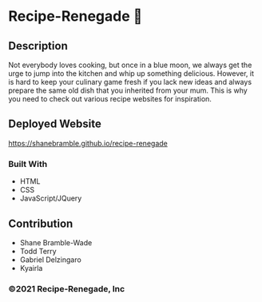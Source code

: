 # Recipe-Renegade 🍝

## Description

Not everybody loves cooking, but once in a blue moon, we always get the urge to
jump into the kitchen and whip up something delicious. However, it is hard to
keep your culinary game fresh if you lack new ideas and always prepare the same
old dish that you inherited from your mum. This is why you need to check out
various recipe websites for inspiration.

## Deployed Website

<https://shanebramble.github.io/recipe-renegade>

### Built With

* HTML
* CSS
* JavaScript/JQuery

## Contribution

* Shane Bramble-Wade
* Todd Terry
* Gabriel Delzingaro
* Kyairla

### ©️2021 Recipe-Renegade, Inc
